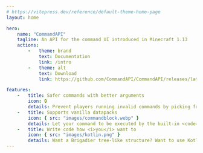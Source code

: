 ```yaml
---
# https://vitepress.dev/reference/default-theme-home-page
layout: home

hero:
    name: "CommandAPI"
    tagline: An API for the command UI introduced in Minecraft 1.13
    actions:
        -   theme: brand
            text: Documentation
            link: /intro
        -   theme: alt
            text: Download
            link: https://github.com/CommandAPI/CommandAPI/releases/latest

features:
    -   title: Safer commands with better arguments
        icon: 🔒
        details: Prevent players running invalid commands by picking from over 50 specialized arguments with built-in error checking, suggestions, tooltips, and permission checks.
    -   title: Supports vanilla datapacks
        icon: { src: "images/commandblock.webp" }
        details: Let your command to be executed by the built-in <code>/execute</code> command, command blocks, and even datapack functions and tags.
    -   title: Write code how <i>you</i> want to
        icon: { src: "images/kotlin.png" }
        details: Want a Brigadier tree-like structure? Want to use Kotlin? Want an annotation-based command system? We've got you covered.
---
```


<!--suppress HtmlUnknownAttribute, ES6UnusedImports -->
<script setup>
import ProjectTeam from '../.vitepress/theme/author/ProjectTeam.vue';
</script>

<ProjectTeam></ProjectTeam>